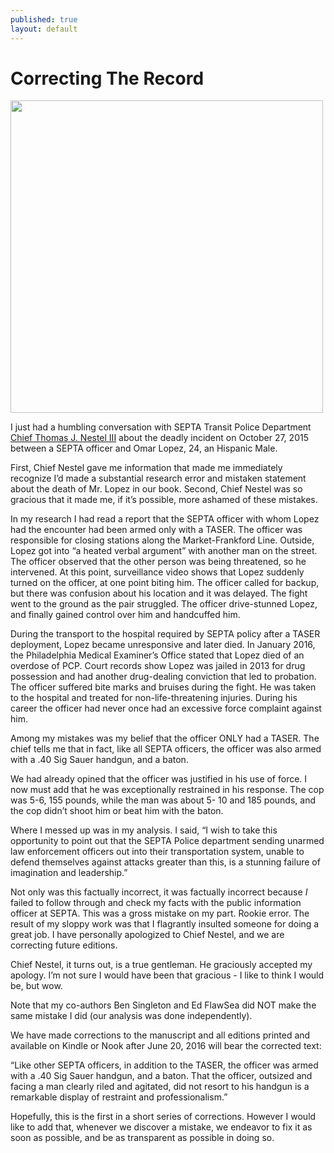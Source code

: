```yaml
---
published: true
layout: default
---
```

<h1>Correcting The Record</h1>
<p><img class="right" width="500px" src="http://cdn.phillymag.com/wp-content/uploads/2014/11/nestel.jpg" /></p>

<p>I just had a humbling conversation with SEPTA Transit Police Department <a href="https://twitter.com/TNestel3" target="_blank">Chief Thomas J. Nestel III</a> about the deadly incident on October 27, 2015 between a SEPTA officer and Omar Lopez, 24, an Hispanic Male.</p> 

<p>First, Chief Nestel gave me information that made me immediately recognize I’d made a substantial research error and mistaken statement about the death of Mr. Lopez in our book. Second, Chief Nestel was so gracious that it made me, if it’s possible, more ashamed of these mistakes.</p>

<p>In my research I had read a report that the SEPTA officer with whom Lopez had the encounter had been armed only with a TASER. The officer was responsible for closing stations along the Market-Frankford Line. Outside, Lopez got into “a heated verbal argument” with another man on the street. The officer observed that the other person was being threatened, so he intervened. At this point, surveillance video shows that Lopez suddenly turned on the officer, at one point biting him. The officer called for backup, but there was confusion about his location and it was delayed. The fight went to the ground as the pair struggled. The officer drive-stunned Lopez, and finally gained control over him and handcuffed him.</p>

<p>During the transport to the hospital required by SEPTA policy after a TASER deployment, Lopez became unresponsive and later died. In January 2016, the Philadelphia Medical Examiner’s Office stated that Lopez died of an overdose of PCP. Court records show Lopez was jailed in 2013 for drug possession and had another drug-dealing conviction that led to probation. The officer suffered bite marks and bruises during the fight. He was taken to the hospital and treated for non-life-threatening injuries. During his career the officer had never once had an excessive force complaint against him.</p>

<p>Among my mistakes was my belief that the officer ONLY had a TASER. The chief tells me that in fact, like all SEPTA officers, the officer was also armed with a .40 Sig Sauer handgun, and a baton.</p>

<p>We had already opined that the officer was justified in his use of force. I now must add that he was exceptionally restrained in his response. The cop was 5-6, 155 pounds, while the man was about 5- 10 and 185 pounds, and the cop didn’t shoot him or beat him with the baton. </p>

<p>Where I messed up was in my analysis. I said, “I wish to take this opportunity to point out that the SEPTA Police department sending unarmed law enforcement officers out into their transportation system, unable to defend themselves against attacks greater than this, is a stunning failure of imagination and leadership.” </p>

<p>Not only was this factually incorrect, it was factually incorrect because <em>I</em> failed to follow through and check my facts with the public information officer at SEPTA. This was a gross mistake on my part. Rookie error. The result of my sloppy work was that I flagrantly insulted someone for doing a great job. I have personally apologized to Chief Nestel, and we are correcting future editions. </p>

<p>Chief Nestel, it turns out, is a true gentleman. He graciously accepted my apology. I’m not sure I would have been that gracious - I like to think I would be, but wow.</p>

<p>Note that my co-authors Ben Singleton and Ed FlawSea did NOT make the same mistake I did (our analysis was done independently).</p>

<p>We have made corrections to the manuscript and all editions printed and available on Kindle or Nook after June 20, 2016 will bear the corrected text:

<p>“Like other SEPTA officers, in addition to the TASER, the officer was armed with a .40 Sig Sauer handgun, and a baton. That the officer, outsized and facing a man clearly riled and agitated, did not resort to his handgun is a remarkable display of restraint and professionalism.”</p>

<p>Hopefully, this is the first in a short series of corrections. However I would like to add that, whenever we discover a mistake, we endeavor to fix it as soon as possible, and be as transparent as possible in doing so.</p>
